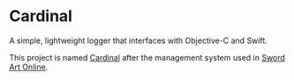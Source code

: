 # Cardinal
A simple, lightweight logger that interfaces with Objective-C and Swift.

This project is named [Cardinal](http://swordartonline.wikia.com/wiki/Cardinal_System) after the management system used in [Sword Art Online](http://myanimelist.net/anime/11757/Sword_Art_Online).

